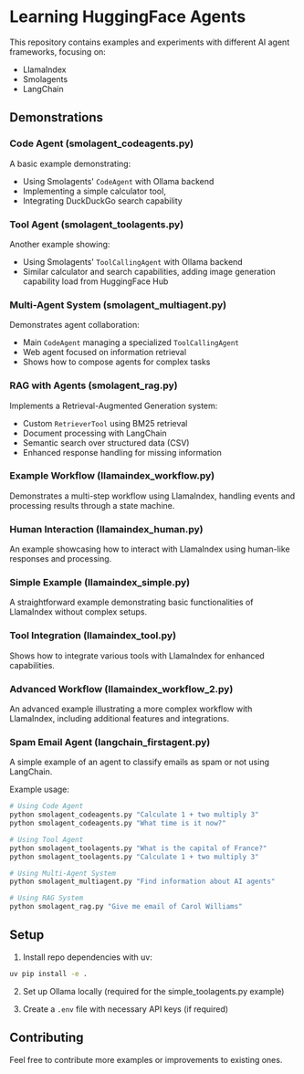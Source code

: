 # Learning HuggingFace Agents

This repository contains examples and experiments with different AI agent frameworks, focusing on:

- LlamaIndex
- Smolagents
- LangChain

## Demonstrations

### Code Agent (smolagent_codeagents.py)

A basic example demonstrating:

- Using Smolagents' `CodeAgent` with Ollama backend
- Implementing a simple calculator tool,
- Integrating DuckDuckGo search capability

### Tool Agent (smolagent_toolagents.py)

Another example showing:

- Using Smolagents' `ToolCallingAgent` with Ollama backend
- Similar calculator and search capabilities, adding image generation capability load from HuggingFace Hub

### Multi-Agent System (smolagent_multiagent.py)

Demonstrates agent collaboration:

- Main `CodeAgent` managing a specialized `ToolCallingAgent`
- Web agent focused on information retrieval
- Shows how to compose agents for complex tasks

### RAG with Agents (smolagent_rag.py)

Implements a Retrieval-Augmented Generation system:

- Custom `RetrieverTool` using BM25 retrieval
- Document processing with LangChain
- Semantic search over structured data (CSV)
- Enhanced response handling for missing information

### Example Workflow (llamaindex_workflow.py)

Demonstrates a multi-step workflow using LlamaIndex, handling events and processing results through a state machine.

### Human Interaction (llamaindex_human.py)

An example showcasing how to interact with LlamaIndex using human-like responses and processing.

### Simple Example (llamaindex_simple.py)

A straightforward example demonstrating basic functionalities of LlamaIndex without complex setups.

### Tool Integration (llamaindex_tool.py)

Shows how to integrate various tools with LlamaIndex for enhanced capabilities.

### Advanced Workflow (llamaindex_workflow_2.py)

An advanced example illustrating a more complex workflow with LlamaIndex, including additional features and integrations.

### Spam Email Agent (langchain_firstagent.py)

A simple example of an agent to classify emails as spam or not using LangChain.

Example usage:

```bash
# Using Code Agent
python smolagent_codeagents.py "Calculate 1 + two multiply 3"
python smolagent_codeagents.py "What time is it now?"

# Using Tool Agent
python smolagent_toolagents.py "What is the capital of France?"
python smolagent_toolagents.py "Calculate 1 + two multiply 3"

# Using Multi-Agent System
python smolagent_multiagent.py "Find information about AI agents"

# Using RAG System
python smolagent_rag.py "Give me email of Carol Williams"
```

## Setup

1. Install repo dependencies with uv:

```bash
uv pip install -e .
```

2. Set up Ollama locally (required for the simple_toolagents.py example)

3. Create a `.env` file with necessary API keys (if required)

## Contributing

Feel free to contribute more examples or improvements to existing ones.
